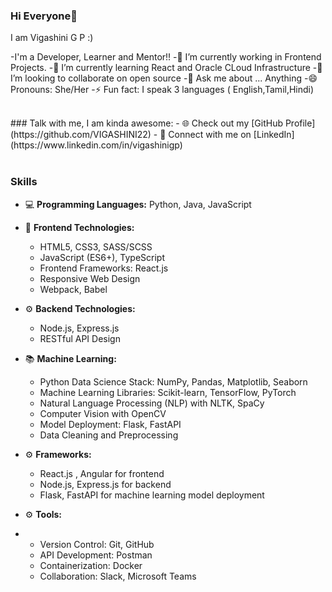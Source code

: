 ### Hi Everyone👋 
I am Vigashini G P :) 

-I'm a Developer, Learner and Mentor!!
-🔭 I’m currently working in Frontend Projects.
-🌱 I’m currently learning React and Oracle CLoud Infrastructure
-👯 I’m looking to collaborate on open source
-💬 Ask me about ... Anything
-😄 Pronouns: She/Her
-⚡ Fun fact: I speak 3 languages ( English,Tamil,Hindi)

<br />
### Talk with me, I am kinda awesome:
- 🌐 Check out my [GitHub Profile](https://github.com/VIGASHINI22)
- 💼 Connect with me on [LinkedIn](https://www.linkedin.com/in/vigashinigp)
<br />
<br />

### Skills

- 💻 **Programming Languages:** Python, Java, JavaScript
- 🚀 **Frontend Technologies:**
  - HTML5, CSS3, SASS/SCSS
  - JavaScript (ES6+), TypeScript
  - Frontend Frameworks: React.js
  - Responsive Web Design
  - Webpack, Babel

- ⚙️ **Backend Technologies:**
  - Node.js, Express.js
  - RESTful API Design

- 📚 **Machine Learning:**
  - Python Data Science Stack: NumPy, Pandas, Matplotlib, Seaborn
  - Machine Learning Libraries: Scikit-learn, TensorFlow, PyTorch
  - Natural Language Processing (NLP) with NLTK, SpaCy
  - Computer Vision with OpenCV
  - Model Deployment: Flask, FastAPI
  - Data Cleaning and Preprocessing

- ⚙️ **Frameworks:**
  - React.js , Angular for frontend
  - Node.js, Express.js for backend
  - Flask, FastAPI for machine learning model deployment

- ⚙️ **Tools:**
- - Version Control: Git, GitHub
  - API Development: Postman
  - Containerization: Docker
  - Collaboration: Slack, Microsoft Teams

